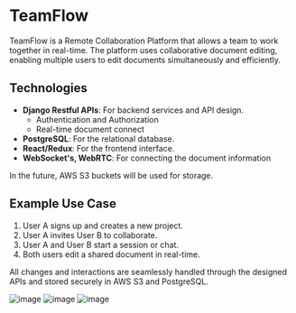 # TeamFlow

TeamFlow is a Remote Collaboration Platform that allows a team to work together in real-time. The platform uses collaborative document editing, enabling multiple users to edit documents simultaneously and efficiently.

## Technologies
- **Django Restful APIs**: For backend services and API design.
  - Authentication and Authorization
  - Real-time document connect
- **PostgreSQL**: For the relational database.
- **React/Redux**: For the frontend interface.
- **WebSocket's, WebRTC**: For connecting the document information

In the future, AWS S3 buckets will be used for storage.

## Example Use Case
1. User A signs up and creates a new project.
2. User A invites User B to collaborate.
3. User A and User B start a session or chat.
4. Both users edit a shared document in real-time.

All changes and interactions are seamlessly handled through the designed APIs and stored securely in AWS S3 and PostgreSQL.


![image](https://github.com/kevinyejoonlee/Remote-Collaboration-Platform/assets/73869929/7b055857-d8bb-4fd1-a645-0d0f854f8569)
![image](https://github.com/kevinyejoonlee/Remote-Collaboration-Platform/assets/73869929/34766a65-d889-407b-b726-850424d221c3)
![image](https://github.com/kevinyejoonlee/Remote-Collaboration-Platform/assets/73869929/2cdbffc8-3d96-4088-8cf9-2e23fcd0ad68)
